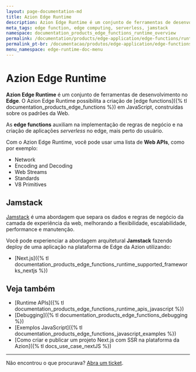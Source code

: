 ```yaml
---
layout: page-documentation-md
title: Azion Edge Runtime
description: Azion Edge Runtime é um conjunto de ferramentas de desenvolvimento na Edge. O Azion Edge Runtime possibilita a criação de edge functions em JavaScript, construídas sobre os padrões da Web. As edge functions auxiliam na implementação de regras de negócio e na criação de aplicações serverless, na borda da rede, mais perto do usuário.
meta_tags: edge function, edge computing, serverless, jamstack
namespace: documentation_products_edge_functions_runtime_overview
permalink: /documentation/products/edge-application/edge-functions/runtime/overview/
permalink_pt-br: /documentacao/produtos/edge-application/edge-functions/runtime/visao-geral/
menu_namespace: edge-runtime-doc-menu
---
```


# Azion Edge Runtime

**Azion Edge Runtime** é um conjunto de ferramentas de desenvolvimento no **Edge**. O Azion Edge Runtime possibilita a criação de [edge functions]({% tl documentation_products_edge_functions %}) em JavaScript, construídas sobre os padrões da Web.

As **edge functions** auxiliam na implementação de regras de negócio e na criação de aplicações *serverless* no edge, mais perto do usuário.

Com o Azion Edge Runtime, você pode usar uma lista de **Web APIs**, como por exemplo:

- Network
- Encoding and Decoding
- Web Streams
- Standards
- V8 Primitives

## Jamstack

[Jamstack](https://jamstack.org/) é uma abordagem que separa os dados e regras de negócio da camada de experiência da web, melhorando a flexibilidade, escalabilidade, performance e manutenção.

Você pode experienciar a abordagem arquitetural **Jamstack** fazendo deploy de uma aplicação na plataforma de Edge da Azion utilizando:

- [Next.js]({% tl documentation_products_edge_functions_runtime_supported_frameworks_nextjs %})

## Veja também

- [Runtime APIs]({% tl documentation_products_edge_functions_runtime_apis_javascript %})
- [Debugging]({% tl documentation_products_edge_functions_debugging %})
- [Exemplos JavaScript]({% tl documentation_products_edge_functions_javascript_examples %})
- [Como criar e publicar um projeto Next.js com SSR na plataforma da Azion]({% tl docs_use_case_nextJS %})

---

Não encontrou o que procurava? [Abra um ticket](https://tickets.azion.com/pt-BR/support/login/).
